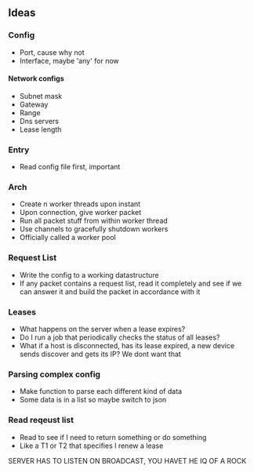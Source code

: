 ## Ideas

### Config 
- Port, cause why not
- Interface, maybe 'any' for now

#### Network configs
- Subnet mask
- Gateway
- Range
- Dns servers
- Lease length

### Entry
- Read config file first, important

### Arch
- Create n worker threads upon instant
- Upon connection, give worker packet
- Run all packet stuff from within worker thread
- Use channels to gracefully shutdown workers
- Officially called a worker pool

### Request List
- Write the config to a working datastructure
- If any packet contains a request list, read it completely and see if we can answer it and build the packet in accordance with it

### Leases
- What happens on the server when a lease expires?
- Do I run a job that periodically checks the status of all leases?
- What if a host is disconnected, has its lease expired, a new device sends discover and gets its IP? We dont want that

### Parsing complex config
- Make function to parse each different kind of data
- Some data is in a list so maybe switch to json

### Read reqeust list
- Read to see if I need to return something or do something
- Like a T1 or T2 that specifies I renew a lease

SERVER HAS TO LISTEN ON BROADCAST, YOU HAVET HE IQ OF A ROCK